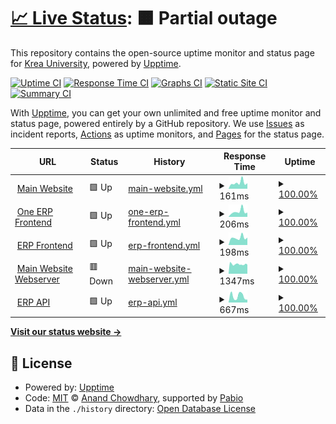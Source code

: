 # [📈 Live Status](https://statuspage.krea.edu.in): <!--live status--> **🟧 Partial outage**

This repository contains the open-source uptime monitor and status page for [Krea University](https://statuspage.krea.edu.in), powered by [Upptime](https://github.com/upptime/upptime).

[![Uptime CI](https://github.com/Krea-University/upptime/workflows/Uptime%20CI/badge.svg)](https://github.com/Krea-University/upptime/actions?query=workflow%3A%22Uptime+CI%22)
[![Response Time CI](https://github.com/Krea-University/upptime/workflows/Response%20Time%20CI/badge.svg)](https://github.com/Krea-University/upptime/actions?query=workflow%3A%22Response+Time+CI%22)
[![Graphs CI](https://github.com/Krea-University/upptime/workflows/Graphs%20CI/badge.svg)](https://github.com/Krea-University/upptime/actions?query=workflow%3A%22Graphs+CI%22)
[![Static Site CI](https://github.com/Krea-University/upptime/workflows/Static%20Site%20CI/badge.svg)](https://github.com/Krea-University/upptime/actions?query=workflow%3A%22Static+Site+CI%22)
[![Summary CI](https://github.com/Krea-University/upptime/workflows/Summary%20CI/badge.svg)](https://github.com/Krea-University/upptime/actions?query=workflow%3A%22Summary+CI%22)

With [Upptime](https://upptime.js.org), you can get your own unlimited and free uptime monitor and status page, powered entirely by a GitHub repository. We use [Issues](https://github.com/Krea-University/upptime/issues) as incident reports, [Actions](https://github.com/Krea-University/upptime/actions) as uptime monitors, and [Pages](https://statuspage.krea.edu.in) for the status page.

<!--start: status pages-->
<!-- This summary is generated by Upptime (https://github.com/upptime/upptime) -->
<!-- Do not edit this manually, your changes will be overwritten -->
<!-- prettier-ignore -->
| URL | Status | History | Response Time | Uptime |
| --- | ------ | ------- | ------------- | ------ |
| <img alt="" src="https://icons.duckduckgo.com/ip3/krea.edu.in.ico" height="13"> [Main Website](https://krea.edu.in) | 🟩 Up | [main-website.yml](https://github.com/Krea-University/upptime/commits/HEAD/history/main-website.yml) | <details><summary><img alt="Response time graph" src="./graphs/main-website/response-time-week.png" height="20"> 161ms</summary><br><a href="https://statuspage.krea.edu.in/history/main-website"><img alt="Response time 245" src="https://img.shields.io/endpoint?url=https%3A%2F%2Fraw.githubusercontent.com%2FKrea-University%2Fupptime%2FHEAD%2Fapi%2Fmain-website%2Fresponse-time.json"></a><br><a href="https://statuspage.krea.edu.in/history/main-website"><img alt="24-hour response time 149" src="https://img.shields.io/endpoint?url=https%3A%2F%2Fraw.githubusercontent.com%2FKrea-University%2Fupptime%2FHEAD%2Fapi%2Fmain-website%2Fresponse-time-day.json"></a><br><a href="https://statuspage.krea.edu.in/history/main-website"><img alt="7-day response time 161" src="https://img.shields.io/endpoint?url=https%3A%2F%2Fraw.githubusercontent.com%2FKrea-University%2Fupptime%2FHEAD%2Fapi%2Fmain-website%2Fresponse-time-week.json"></a><br><a href="https://statuspage.krea.edu.in/history/main-website"><img alt="30-day response time 261" src="https://img.shields.io/endpoint?url=https%3A%2F%2Fraw.githubusercontent.com%2FKrea-University%2Fupptime%2FHEAD%2Fapi%2Fmain-website%2Fresponse-time-month.json"></a><br><a href="https://statuspage.krea.edu.in/history/main-website"><img alt="1-year response time 245" src="https://img.shields.io/endpoint?url=https%3A%2F%2Fraw.githubusercontent.com%2FKrea-University%2Fupptime%2FHEAD%2Fapi%2Fmain-website%2Fresponse-time-year.json"></a></details> | <details><summary><a href="https://statuspage.krea.edu.in/history/main-website">100.00%</a></summary><a href="https://statuspage.krea.edu.in/history/main-website"><img alt="All-time uptime 99.85%" src="https://img.shields.io/endpoint?url=https%3A%2F%2Fraw.githubusercontent.com%2FKrea-University%2Fupptime%2FHEAD%2Fapi%2Fmain-website%2Fuptime.json"></a><br><a href="https://statuspage.krea.edu.in/history/main-website"><img alt="24-hour uptime 100.00%" src="https://img.shields.io/endpoint?url=https%3A%2F%2Fraw.githubusercontent.com%2FKrea-University%2Fupptime%2FHEAD%2Fapi%2Fmain-website%2Fuptime-day.json"></a><br><a href="https://statuspage.krea.edu.in/history/main-website"><img alt="7-day uptime 100.00%" src="https://img.shields.io/endpoint?url=https%3A%2F%2Fraw.githubusercontent.com%2FKrea-University%2Fupptime%2FHEAD%2Fapi%2Fmain-website%2Fuptime-week.json"></a><br><a href="https://statuspage.krea.edu.in/history/main-website"><img alt="30-day uptime 100.00%" src="https://img.shields.io/endpoint?url=https%3A%2F%2Fraw.githubusercontent.com%2FKrea-University%2Fupptime%2FHEAD%2Fapi%2Fmain-website%2Fuptime-month.json"></a><br><a href="https://statuspage.krea.edu.in/history/main-website"><img alt="1-year uptime 99.85%" src="https://img.shields.io/endpoint?url=https%3A%2F%2Fraw.githubusercontent.com%2FKrea-University%2Fupptime%2FHEAD%2Fapi%2Fmain-website%2Fuptime-year.json"></a></details>
| <img alt="" src="https://icons.duckduckgo.com/ip3/oneerp.krea.edu.in.ico" height="13"> [One ERP Frontend](https://oneerp.krea.edu.in) | 🟩 Up | [one-erp-frontend.yml](https://github.com/Krea-University/upptime/commits/HEAD/history/one-erp-frontend.yml) | <details><summary><img alt="Response time graph" src="./graphs/one-erp-frontend/response-time-week.png" height="20"> 206ms</summary><br><a href="https://statuspage.krea.edu.in/history/one-erp-frontend"><img alt="Response time 196" src="https://img.shields.io/endpoint?url=https%3A%2F%2Fraw.githubusercontent.com%2FKrea-University%2Fupptime%2FHEAD%2Fapi%2Fone-erp-frontend%2Fresponse-time.json"></a><br><a href="https://statuspage.krea.edu.in/history/one-erp-frontend"><img alt="24-hour response time 166" src="https://img.shields.io/endpoint?url=https%3A%2F%2Fraw.githubusercontent.com%2FKrea-University%2Fupptime%2FHEAD%2Fapi%2Fone-erp-frontend%2Fresponse-time-day.json"></a><br><a href="https://statuspage.krea.edu.in/history/one-erp-frontend"><img alt="7-day response time 206" src="https://img.shields.io/endpoint?url=https%3A%2F%2Fraw.githubusercontent.com%2FKrea-University%2Fupptime%2FHEAD%2Fapi%2Fone-erp-frontend%2Fresponse-time-week.json"></a><br><a href="https://statuspage.krea.edu.in/history/one-erp-frontend"><img alt="30-day response time 256" src="https://img.shields.io/endpoint?url=https%3A%2F%2Fraw.githubusercontent.com%2FKrea-University%2Fupptime%2FHEAD%2Fapi%2Fone-erp-frontend%2Fresponse-time-month.json"></a><br><a href="https://statuspage.krea.edu.in/history/one-erp-frontend"><img alt="1-year response time 196" src="https://img.shields.io/endpoint?url=https%3A%2F%2Fraw.githubusercontent.com%2FKrea-University%2Fupptime%2FHEAD%2Fapi%2Fone-erp-frontend%2Fresponse-time-year.json"></a></details> | <details><summary><a href="https://statuspage.krea.edu.in/history/one-erp-frontend">100.00%</a></summary><a href="https://statuspage.krea.edu.in/history/one-erp-frontend"><img alt="All-time uptime 100.00%" src="https://img.shields.io/endpoint?url=https%3A%2F%2Fraw.githubusercontent.com%2FKrea-University%2Fupptime%2FHEAD%2Fapi%2Fone-erp-frontend%2Fuptime.json"></a><br><a href="https://statuspage.krea.edu.in/history/one-erp-frontend"><img alt="24-hour uptime 100.00%" src="https://img.shields.io/endpoint?url=https%3A%2F%2Fraw.githubusercontent.com%2FKrea-University%2Fupptime%2FHEAD%2Fapi%2Fone-erp-frontend%2Fuptime-day.json"></a><br><a href="https://statuspage.krea.edu.in/history/one-erp-frontend"><img alt="7-day uptime 100.00%" src="https://img.shields.io/endpoint?url=https%3A%2F%2Fraw.githubusercontent.com%2FKrea-University%2Fupptime%2FHEAD%2Fapi%2Fone-erp-frontend%2Fuptime-week.json"></a><br><a href="https://statuspage.krea.edu.in/history/one-erp-frontend"><img alt="30-day uptime 100.00%" src="https://img.shields.io/endpoint?url=https%3A%2F%2Fraw.githubusercontent.com%2FKrea-University%2Fupptime%2FHEAD%2Fapi%2Fone-erp-frontend%2Fuptime-month.json"></a><br><a href="https://statuspage.krea.edu.in/history/one-erp-frontend"><img alt="1-year uptime 100.00%" src="https://img.shields.io/endpoint?url=https%3A%2F%2Fraw.githubusercontent.com%2FKrea-University%2Fupptime%2FHEAD%2Fapi%2Fone-erp-frontend%2Fuptime-year.json"></a></details>
| <img alt="" src="https://icons.duckduckgo.com/ip3/erp.krea.edu.in.ico" height="13"> [ERP Frontend](https://erp.krea.edu.in) | 🟩 Up | [erp-frontend.yml](https://github.com/Krea-University/upptime/commits/HEAD/history/erp-frontend.yml) | <details><summary><img alt="Response time graph" src="./graphs/erp-frontend/response-time-week.png" height="20"> 198ms</summary><br><a href="https://statuspage.krea.edu.in/history/erp-frontend"><img alt="Response time 193" src="https://img.shields.io/endpoint?url=https%3A%2F%2Fraw.githubusercontent.com%2FKrea-University%2Fupptime%2FHEAD%2Fapi%2Ferp-frontend%2Fresponse-time.json"></a><br><a href="https://statuspage.krea.edu.in/history/erp-frontend"><img alt="24-hour response time 203" src="https://img.shields.io/endpoint?url=https%3A%2F%2Fraw.githubusercontent.com%2FKrea-University%2Fupptime%2FHEAD%2Fapi%2Ferp-frontend%2Fresponse-time-day.json"></a><br><a href="https://statuspage.krea.edu.in/history/erp-frontend"><img alt="7-day response time 198" src="https://img.shields.io/endpoint?url=https%3A%2F%2Fraw.githubusercontent.com%2FKrea-University%2Fupptime%2FHEAD%2Fapi%2Ferp-frontend%2Fresponse-time-week.json"></a><br><a href="https://statuspage.krea.edu.in/history/erp-frontend"><img alt="30-day response time 235" src="https://img.shields.io/endpoint?url=https%3A%2F%2Fraw.githubusercontent.com%2FKrea-University%2Fupptime%2FHEAD%2Fapi%2Ferp-frontend%2Fresponse-time-month.json"></a><br><a href="https://statuspage.krea.edu.in/history/erp-frontend"><img alt="1-year response time 193" src="https://img.shields.io/endpoint?url=https%3A%2F%2Fraw.githubusercontent.com%2FKrea-University%2Fupptime%2FHEAD%2Fapi%2Ferp-frontend%2Fresponse-time-year.json"></a></details> | <details><summary><a href="https://statuspage.krea.edu.in/history/erp-frontend">100.00%</a></summary><a href="https://statuspage.krea.edu.in/history/erp-frontend"><img alt="All-time uptime 100.00%" src="https://img.shields.io/endpoint?url=https%3A%2F%2Fraw.githubusercontent.com%2FKrea-University%2Fupptime%2FHEAD%2Fapi%2Ferp-frontend%2Fuptime.json"></a><br><a href="https://statuspage.krea.edu.in/history/erp-frontend"><img alt="24-hour uptime 100.00%" src="https://img.shields.io/endpoint?url=https%3A%2F%2Fraw.githubusercontent.com%2FKrea-University%2Fupptime%2FHEAD%2Fapi%2Ferp-frontend%2Fuptime-day.json"></a><br><a href="https://statuspage.krea.edu.in/history/erp-frontend"><img alt="7-day uptime 100.00%" src="https://img.shields.io/endpoint?url=https%3A%2F%2Fraw.githubusercontent.com%2FKrea-University%2Fupptime%2FHEAD%2Fapi%2Ferp-frontend%2Fuptime-week.json"></a><br><a href="https://statuspage.krea.edu.in/history/erp-frontend"><img alt="30-day uptime 100.00%" src="https://img.shields.io/endpoint?url=https%3A%2F%2Fraw.githubusercontent.com%2FKrea-University%2Fupptime%2FHEAD%2Fapi%2Ferp-frontend%2Fuptime-month.json"></a><br><a href="https://statuspage.krea.edu.in/history/erp-frontend"><img alt="1-year uptime 100.00%" src="https://img.shields.io/endpoint?url=https%3A%2F%2Fraw.githubusercontent.com%2FKrea-University%2Fupptime%2FHEAD%2Fapi%2Ferp-frontend%2Fuptime-year.json"></a></details>
| <img alt="" src="https://icons.duckduckgo.com/ip3/hostinger.krea.edu.in.ico" height="13"> [Main Website Webserver](https://hostinger.krea.edu.in) | 🟥 Down | [main-website-webserver.yml](https://github.com/Krea-University/upptime/commits/HEAD/history/main-website-webserver.yml) | <details><summary><img alt="Response time graph" src="./graphs/main-website-webserver/response-time-week.png" height="20"> 1347ms</summary><br><a href="https://statuspage.krea.edu.in/history/main-website-webserver"><img alt="Response time 1136" src="https://img.shields.io/endpoint?url=https%3A%2F%2Fraw.githubusercontent.com%2FKrea-University%2Fupptime%2FHEAD%2Fapi%2Fmain-website-webserver%2Fresponse-time.json"></a><br><a href="https://statuspage.krea.edu.in/history/main-website-webserver"><img alt="24-hour response time 1286" src="https://img.shields.io/endpoint?url=https%3A%2F%2Fraw.githubusercontent.com%2FKrea-University%2Fupptime%2FHEAD%2Fapi%2Fmain-website-webserver%2Fresponse-time-day.json"></a><br><a href="https://statuspage.krea.edu.in/history/main-website-webserver"><img alt="7-day response time 1347" src="https://img.shields.io/endpoint?url=https%3A%2F%2Fraw.githubusercontent.com%2FKrea-University%2Fupptime%2FHEAD%2Fapi%2Fmain-website-webserver%2Fresponse-time-week.json"></a><br><a href="https://statuspage.krea.edu.in/history/main-website-webserver"><img alt="30-day response time 1267" src="https://img.shields.io/endpoint?url=https%3A%2F%2Fraw.githubusercontent.com%2FKrea-University%2Fupptime%2FHEAD%2Fapi%2Fmain-website-webserver%2Fresponse-time-month.json"></a><br><a href="https://statuspage.krea.edu.in/history/main-website-webserver"><img alt="1-year response time 1136" src="https://img.shields.io/endpoint?url=https%3A%2F%2Fraw.githubusercontent.com%2FKrea-University%2Fupptime%2FHEAD%2Fapi%2Fmain-website-webserver%2Fresponse-time-year.json"></a></details> | <details><summary><a href="https://statuspage.krea.edu.in/history/main-website-webserver">100.00%</a></summary><a href="https://statuspage.krea.edu.in/history/main-website-webserver"><img alt="All-time uptime 99.95%" src="https://img.shields.io/endpoint?url=https%3A%2F%2Fraw.githubusercontent.com%2FKrea-University%2Fupptime%2FHEAD%2Fapi%2Fmain-website-webserver%2Fuptime.json"></a><br><a href="https://statuspage.krea.edu.in/history/main-website-webserver"><img alt="24-hour uptime 99.99%" src="https://img.shields.io/endpoint?url=https%3A%2F%2Fraw.githubusercontent.com%2FKrea-University%2Fupptime%2FHEAD%2Fapi%2Fmain-website-webserver%2Fuptime-day.json"></a><br><a href="https://statuspage.krea.edu.in/history/main-website-webserver"><img alt="7-day uptime 100.00%" src="https://img.shields.io/endpoint?url=https%3A%2F%2Fraw.githubusercontent.com%2FKrea-University%2Fupptime%2FHEAD%2Fapi%2Fmain-website-webserver%2Fuptime-week.json"></a><br><a href="https://statuspage.krea.edu.in/history/main-website-webserver"><img alt="30-day uptime 99.96%" src="https://img.shields.io/endpoint?url=https%3A%2F%2Fraw.githubusercontent.com%2FKrea-University%2Fupptime%2FHEAD%2Fapi%2Fmain-website-webserver%2Fuptime-month.json"></a><br><a href="https://statuspage.krea.edu.in/history/main-website-webserver"><img alt="1-year uptime 99.95%" src="https://img.shields.io/endpoint?url=https%3A%2F%2Fraw.githubusercontent.com%2FKrea-University%2Fupptime%2FHEAD%2Fapi%2Fmain-website-webserver%2Fuptime-year.json"></a></details>
| <img alt="" src="https://icons.duckduckgo.com/ip3/api.erp.krea.edu.in.ico" height="13"> [ERP API](https://api.erp.krea.edu.in/heartbeat) | 🟩 Up | [erp-api.yml](https://github.com/Krea-University/upptime/commits/HEAD/history/erp-api.yml) | <details><summary><img alt="Response time graph" src="./graphs/erp-api/response-time-week.png" height="20"> 667ms</summary><br><a href="https://statuspage.krea.edu.in/history/erp-api"><img alt="Response time 796" src="https://img.shields.io/endpoint?url=https%3A%2F%2Fraw.githubusercontent.com%2FKrea-University%2Fupptime%2FHEAD%2Fapi%2Ferp-api%2Fresponse-time.json"></a><br><a href="https://statuspage.krea.edu.in/history/erp-api"><img alt="24-hour response time 296" src="https://img.shields.io/endpoint?url=https%3A%2F%2Fraw.githubusercontent.com%2FKrea-University%2Fupptime%2FHEAD%2Fapi%2Ferp-api%2Fresponse-time-day.json"></a><br><a href="https://statuspage.krea.edu.in/history/erp-api"><img alt="7-day response time 667" src="https://img.shields.io/endpoint?url=https%3A%2F%2Fraw.githubusercontent.com%2FKrea-University%2Fupptime%2FHEAD%2Fapi%2Ferp-api%2Fresponse-time-week.json"></a><br><a href="https://statuspage.krea.edu.in/history/erp-api"><img alt="30-day response time 615" src="https://img.shields.io/endpoint?url=https%3A%2F%2Fraw.githubusercontent.com%2FKrea-University%2Fupptime%2FHEAD%2Fapi%2Ferp-api%2Fresponse-time-month.json"></a><br><a href="https://statuspage.krea.edu.in/history/erp-api"><img alt="1-year response time 796" src="https://img.shields.io/endpoint?url=https%3A%2F%2Fraw.githubusercontent.com%2FKrea-University%2Fupptime%2FHEAD%2Fapi%2Ferp-api%2Fresponse-time-year.json"></a></details> | <details><summary><a href="https://statuspage.krea.edu.in/history/erp-api">100.00%</a></summary><a href="https://statuspage.krea.edu.in/history/erp-api"><img alt="All-time uptime 100.00%" src="https://img.shields.io/endpoint?url=https%3A%2F%2Fraw.githubusercontent.com%2FKrea-University%2Fupptime%2FHEAD%2Fapi%2Ferp-api%2Fuptime.json"></a><br><a href="https://statuspage.krea.edu.in/history/erp-api"><img alt="24-hour uptime 100.00%" src="https://img.shields.io/endpoint?url=https%3A%2F%2Fraw.githubusercontent.com%2FKrea-University%2Fupptime%2FHEAD%2Fapi%2Ferp-api%2Fuptime-day.json"></a><br><a href="https://statuspage.krea.edu.in/history/erp-api"><img alt="7-day uptime 100.00%" src="https://img.shields.io/endpoint?url=https%3A%2F%2Fraw.githubusercontent.com%2FKrea-University%2Fupptime%2FHEAD%2Fapi%2Ferp-api%2Fuptime-week.json"></a><br><a href="https://statuspage.krea.edu.in/history/erp-api"><img alt="30-day uptime 100.00%" src="https://img.shields.io/endpoint?url=https%3A%2F%2Fraw.githubusercontent.com%2FKrea-University%2Fupptime%2FHEAD%2Fapi%2Ferp-api%2Fuptime-month.json"></a><br><a href="https://statuspage.krea.edu.in/history/erp-api"><img alt="1-year uptime 100.00%" src="https://img.shields.io/endpoint?url=https%3A%2F%2Fraw.githubusercontent.com%2FKrea-University%2Fupptime%2FHEAD%2Fapi%2Ferp-api%2Fuptime-year.json"></a></details>

<!--end: status pages-->

[**Visit our status website →**](https://statuspage.krea.edu.in)

## 📄 License

- Powered by: [Upptime](https://github.com/upptime/upptime)
- Code: [MIT](./LICENSE) © [Anand Chowdhary](https://anandchowdhary.com), supported by [Pabio](https://pabio.com)
- Data in the `./history` directory: [Open Database License](https://opendatacommons.org/licenses/odbl/1-0/)

